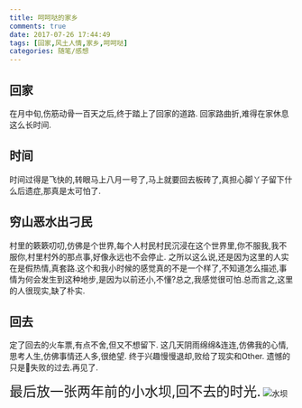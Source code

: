 ```yaml
---
title: 呵呵哒的家乡
comments: true
date: 2017-07-26 17:44:49
tags: [回家,风土人情,家乡,呵呵哒]
categories: 随笔/感想
---
```

## 回家
在月中旬,伤筋动骨一百天之后,终于踏上了回家的道路.
回家路曲折,难得在家休息这么长时间.
## 时间
时间过得是飞快的,转眼马上八月一号了,马上就要回去板砖了,真担心脚丫子留下什么后遗症,那真是太可怕了.
## 穷山恶水出刁民
村里的簌簌叨叨,仿佛是个世界,每个人村民村民沉浸在这个世界里,你不服我,我不服你,村里村外的那点事,好像永远也不会停止.
之所以这么说,还是因为这里的人实在是假热情,真套路.这个和我小时候的感觉真的不是一个样了,不知道怎么描述,事情为何会发生到这种地步,是因为以前还小,不懂?总之,我感觉很可怕.总而言之,这里的人很现实,缺了朴实.

## 回去
定了回去的火车票,有点不舍,但又不想留下.
这几天阴雨绵绵&连连,仿佛我的心情,思考人生,仿佛事情还人多,很绝望.
终于兴趣慢慢退却,败给了现实和Other.
遗憾的只是失败的过去.再见了.

<font size="5"> 最后放一张两年前的小水坝,回不去的时光.</font>
![水坝](/imgage/posts/呵呵哒的家乡/shuiba.jpg)
